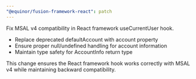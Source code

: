 ```yaml
---
"@equinor/fusion-framework-react": patch
---
```


Fix MSAL v4 compatibility in React framework useCurrentUser hook.

- Replace deprecated defaultAccount with account property
- Ensure proper null/undefined handling for account information
- Maintain type safety for AccountInfo return type

This change ensures the React framework hook works correctly with MSAL v4 while maintaining backward compatibility.
